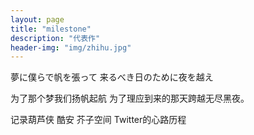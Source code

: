 ```yaml
---
layout: page
title: "milestone"
description: "代表作"
header-img: "img/zhihu.jpg"
---
```


夢に僕らで帆を張って
来るべき日のために夜を越え

为了那个梦我们扬帆起航
为了理应到来的那天跨越无尽黑夜。

记录葫芦侠 酷安 芥子空间 Twitter的心路历程




